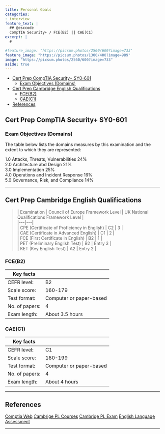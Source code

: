 ```yaml
---
title: Personal Goals
categories:
- interview
feature_text: |
  ## @esccode
  CompTIA Security+ / FCE(B2) || CAE(C1)
excerpt: |
  # 

#feature_image: "https://picsum.photos/2560/600?image=733"
feature_image: "https://picsum.photos/1300/400?image=989"
image: "https://picsum.photos/2560/600?image=733"
aside: true
---
```


- [Cert Prep CompTIA Security+ SY0-601](#cert-prep-comptia-security-sy0-601)
  - [Exam Objectives (Domains)](#exam-objectives-domains)
- [Cert Prep Cambridge English Qualifications](#cert-prep-cambridge-english-qualifications)
  - [FCE(B2)](#fceb2)
  - [CAE(C1)](#caec1)
- [References](#references)

## Cert Prep CompTIA Security+ SY0-601

### Exam Objectives (Domains)

The table below lists the domains measures by this examination and the extent to which they are represented:  

1.0 Attacks, Threats, Vulnerabilities 24%  
2.0 Architecture abd Design 21%  
3.0 Implementation 25%  
4.0 Operations and Incident Response 16%  
5.0 Governance, Risk, and Compliance 14%  

---

## Cert Prep Cambridge English Qualifications

> | Examination | Council of Europe Framework Level | UK National Qualifications Framework Level |  
|---|---|  
| CPE (Certificate of Proficiency in English) | C2 | 3 |  
| CAE (Certificate in Advanced English) | C1 | 2 |  
| FCE (First Certificate in English) | B2 | 1 |  
| PET (Preliminary English Test) | B2 | Entry 3 |  
| KET (Key English Test) | A2 | Entry 2 |  

### FCE(B2)

| Key facts | |
|---|---|
| CEFR level: | B2 |  
| Scale score: | 160-179 |  
| Test format: | Computer or paper-based |  
| No. of papers: | 4 |  
| Exam length: | About 3.5 hours |

### CAE(C1)

| Key facts | |
|---|---|
| CEFR level: | C1 |  
| Scale score: | 180-199 |  
| Test format: | Computer or paper-based |  
| No. of papers: | 4 |  
| Exam length: | About 4 hours |  

---

## References

[Comptia Web](https://www.comptia.org/certifications/security)
[Cambrige PL Courses](https://cambridge.pl/cennik/)
[Cambrige PL Exam](http://egzaminy-cambridge.pl/cennik-egzaminow/)
[English Language Assessment](https://www.cambridgeenglish.org/)

---
